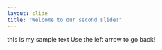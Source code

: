 ```yaml
---
layout: slide
title: "Welcome to our second slide!"
---
```

this is my sample text
Use the left arrow to go back!